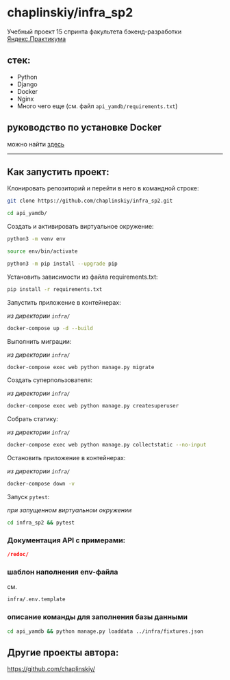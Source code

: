 # chaplinskiy/infra_sp2
Учебный проект 15 спринта факультета бэкенд-разработки [Яндекс.Практикума](https://practicum.yandex.ru/backend-developer)

## стек:
- Python
- Django
- Docker
- Nginx
- Много чего еще (см. файл `api_yamdb/requirements.txt`)

## руководство по установке Docker
можно найти [здесь](https://docs.docker.com/engine/install/)


---

## Как запустить проект:

Клонировать репозиторий и перейти в него в командной строке:

```bash
git clone https://github.com/chaplinskiy/infra_sp2.git
```

```bash
cd api_yamdb/
```

Cоздать и активировать виртуальное окружение:

```bash
python3 -m venv env
```

```bash
source env/bin/activate
```

```bash
python3 -m pip install --upgrade pip
```

Установить зависимости из файла requirements.txt:

```bash
pip install -r requirements.txt
```

Запустить приложение в контейнерах:

*из директории `infra/`*
```bash
docker-compose up -d --build
```

Выполнить миграции:

*из директории `infra/`*
```bash
docker-compose exec web python manage.py migrate
```

Создать суперпользователя:

*из директории `infra/`*
```bash
docker-compose exec web python manage.py createsuperuser
```

Собрать статику:

*из директории `infra/`*
```bash
docker-compose exec web python manage.py collectstatic --no-input
```

Остановить приложение в контейнерах:

*из директории `infra/`*
```bash
docker-compose down -v
```
Запуск `pytest`:

*при запущенном виртуальном окружении*
```bash
cd infra_sp2 && pytest
```

### Документация API с примерами:

```json
/redoc/
```

### шаблон наполнения env-файла
см.
```bash
infra/.env.template
```

### описание команды для заполнения базы данными
```bash
cd api_yamdb && python manage.py loaddata ../infra/fixtures.json
```

## Другие проекты автора:
https://github.com/chaplinskiy/